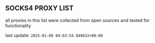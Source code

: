 ## SOCKS4 PROXY LIST

all proxies in this list were collected from open sources and tested for functionality

last update: `2025-01-08 04:03:54.849632+00:00`